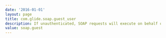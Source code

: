 ```yaml
---
date: '2016-01-01'
layout: page
title: com.glide.soap.guest_user
description: If unauthenticated, SOAP requests will execute on behalf of this user ID. Set roles for this user and use ACL to manage this user's access. 
value: soap.guest 
---
```

